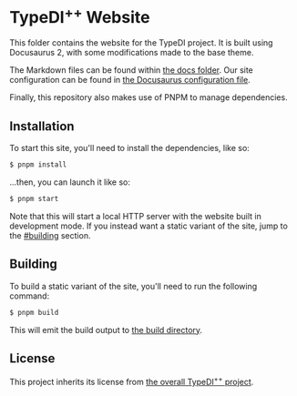 # TypeDI<sup>++</sup> Website

This folder contains the website for the TypeDI project.
It is built using Docusaurus 2, with some modifications made to the base theme.

The Markdown files can be found within [the docs folder](./docs/).
Our site configuration can be found in [the Docusaurus configuration file](./docusaurus.config.js).

Finally, this repository also makes use of PNPM to manage dependencies.

## Installation

To start this site, you'll need to install the dependencies, like so:

```sh
$ pnpm install
```

...then, you can launch it like so:

```sh
$ pnpm start
```

Note that this will start a local HTTP server with the website built in development mode.
If you instead want a static variant of the site, jump to the [#building](Building) section.

## Building

To build a static variant of the site, you'll need to run the following command:

```sh
$ pnpm build
```

This will emit the build output to [the build directory](./build/).

## License

This project inherits its license from [the overall TypeDI<sup>++</sup> project](../LICENSE).